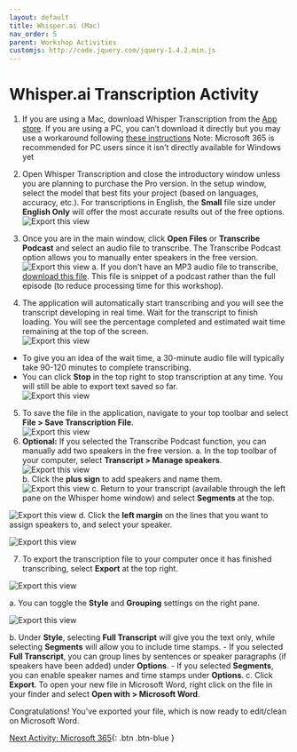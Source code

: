 ```yaml
---
layout: default
title: Whisper.ai (Mac)
nav_order: 5
parent: Workshop Activities
customjs: http://code.jquery.com/jquery-1.4.2.min.js
---
```


# Whisper.ai Transcription Activity

1. If you are using a Mac, download Whisper Transcription from the [App store](https://apps.apple.com/us/app/whisper-transcription/id1668083311?mt=12). If you are using a PC, you can’t download it directly but you may use a workaround following [these instructions](https://www.thewindowsclub.com/how-to-use-openai-whisper-on-windows-pc)
Note: Microsoft 365 is recommended for PC users since it isn’t directly available for Windows yet

2. Open Whisper Transcription and close the introductory window unless you are planning to purchase the Pro version. In the setup window, select the model that best fits your project (based on languages, accuracy, etc.). For transcriptions in English, the **Small** file size under **English Only** will offer the most accurate results out of the free options.<br>
![Export this view](/media/WhisperT1.png)

3. Once you are in the main window, click **Open Files** or **Transcribe Podcast** and select an audio file to transcribe. The Transcribe Podcast option allows you to manually enter speakers in the free version.
![Export this view](/media/WhisperT2.png)
  a. If you don’t have an MP3 audio file to transcribe, [download this file](https://drive.google.com/file/d/1sncU_2N5JenM2TC5DJXZgHPdeZAwxGbi/view?usp=sharing). This file is snippet of a podcast rather than the full episode (to reduce processing time for this workshop).

4. The application will automatically start transcribing and you will see the transcript developing in real time. Wait for the transcript to finish loading. You will see the percentage completed and estimated wait time remaining at the top of the screen.<br>
![Export this view](/media/WhisperT3.png)<br>
  - To give you an idea of the wait time, a 30-minute audio file will typically take 90-120 minutes to complete transcribing.
  - You can click **Stop** in the top right to stop transcription at any time. You will still be able to export text saved so far.<br>
![Export this view](/media/WhisperT4.png)<br>
5. To save the file in the application, navigate to your top toolbar and select **File > Save Transcription File**.<br>
![Export this view](/media/WhisperT5.png)<br>
6. **Optional:** If you selected the Transcribe Podcast function, you can manually add two speakers in the free version.
  a. In the top toolbar of your computer, select **Transcript > Manage speakers**.<br>
![Export this view](/media/WhisperT6.png)<br>
  b. Click the **plus sign** to add speakers and name them.<br>
![Export this view](/media/WhisperT7.png)
  c. Return to your transcript (available through the left pane on the Whisper home window) and select **Segments** at the top.

![Export this view](/media/WhisperT8.png)
  d. Click the **left margin** on the lines that you want to assign speakers to, and select your speaker.

![Export this view](/media/WhisperT9.png)

7. To export the transcription file to your computer once it has finished transcribing, select **Export** at the top right.

![Export this view](/media/WhisperT10.png)

  a. You can toggle the **Style** and **Grouping** settings on the right pane.

![Export this view](/media/WhisperT11.png)
 
  b. Under **Style**, selecting **Full Transcript** will give you the text only, while selecting **Segments** will allow you to include time stamps.
    - If you selected **Full Transcript**, you can group lines by sentences or speaker paragraphs (if speakers have been added) under **Options**.
    - If you selected **Segments**, you can enable speaker names and time stamps under **Options**.
  c. Click **Export**. To open your new file in Microsoft Word, right click on the file in your finder and select **Open with > Microsoft Word**.

  Congratulations! You've exported your file, which is now ready to edit/clean on Microsoft Word.

  [Next Activity: Microsoft 365](microsoft-365.md){: .btn .btn-blue }
